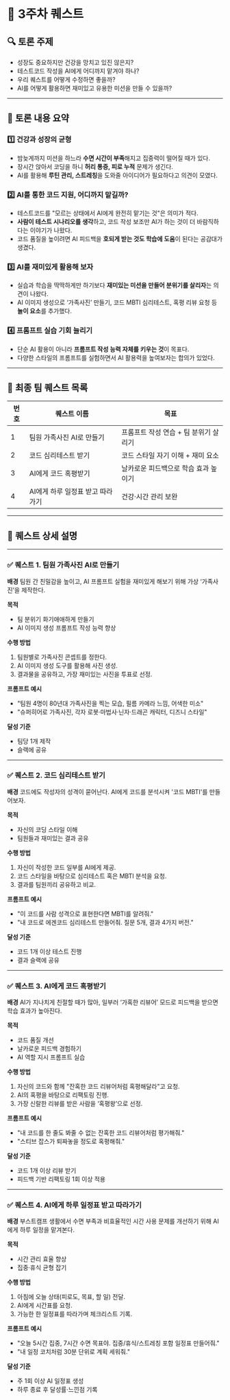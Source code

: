 
# 🚀 3주차 퀘스트

## 🔍 토론 주제

* 성장도 중요하지만 건강을 망치고 있진 않은지?
* 테스트코드 작성을 AI에게 어디까지 맡겨야 하나?
* 우리 퀘스트를 어떻게 수정하면 좋을까?
* AI를 어떻게 활용하면 재미있고 유용한 미션을 만들 수 있을까?

---

## 💬 토론 내용 요약

### 1️⃣ 건강과 성장의 균형

* 밤늦게까지 미션을 하느라 **수면 시간이 부족**해지고 집중력이 떨어질 때가 있다.
* 장시간 앉아서 코딩을 하니 **허리 통증, 피로 누적** 문제가 생긴다.
* AI를 활용해 **루틴 관리, 스트레칭**을 도와줄 아이디어가 필요하다고 의견이 모였다.

### 2️⃣ AI를 통한 코드 지원, 어디까지 맡길까?

* 테스트코드를 "모르는 상태에서 AI에게 완전히 맡기는 것"은 의미가 적다.
* **사람이 테스트 시나리오를 생각**하고, 코드 작성 보조만 AI가 하는 것이 더 바람직하다는 이야기가 나왔다.
* 코드 품질을 높이려면 AI 피드백을 **호되게 받는 것도 학습에 도움**이 된다는 공감대가 생겼다.

### 3️⃣ AI를 재미있게 활용해 보자

* 실습과 학습을 딱딱하게만 하기보다 **재미있는 미션을 만들어 분위기를 살리자**는 의견이 나왔다.
* AI 이미지 생성으로 ‘가족사진’ 만들기, 코드 MBTI 심리테스트, 혹평 리뷰 요청 등 **놀이 요소**를 추가했다.

### 4️⃣ 프롬프트 실습 기회 늘리기

* 단순 AI 활용이 아니라 **프롬프트 작성 능력 자체를 키우는 것**이 목표다.
* 다양한 스타일의 프롬프트를 실험하면서 AI 활용력을 높여보자는 합의가 있었다.

---

## 🎯 최종 팀 퀘스트 목록

| 번호 | 퀘스트 이름              | 목표                     |
| -- | ------------------- | ---------------------- |
| 1  | 팀원 가족사진 AI로 만들기     | 프롬프트 작성 연습 + 팀 분위기 살리기 |
| 2  | 코드 심리테스트 받기         | 코드 스타일 자기 이해 + 재미 요소   |
| 3  | AI에게 코드 혹평받기        | 날카로운 피드백으로 학습 효과 높이기   |
| 4  | AI에게 하루 일정표 받고 따라가기 | 건강·시간 관리 보완            |

---

## 📝 퀘스트 상세 설명

---

### ✅ 퀘스트 1. 팀원 가족사진 AI로 만들기

**배경**
팀원 간 친밀감을 높이고, AI 프롬프트 실험을 재미있게 해보기 위해 가상 ‘가족사진’을 제작한다.

**목적**

* 팀 분위기 화기애애하게 만들기
* AI 이미지 생성 프롬프트 작성 능력 향상

**수행 방법**

1. 팀원별로 가족사진 콘셉트를 정한다.
2. AI 이미지 생성 도구를 활용해 사진 생성.
3. 결과물을 공유하고, 가장 재미있는 사진을 투표로 선정.

**프롬프트 예시**

* "팀원 4명이 80년대 가족사진을 찍는 모습, 필름 카메라 느낌, 어색한 미소"
* "슈퍼히어로 가족사진, 각자 로봇·마법사·닌자·드래곤 캐릭터, 디즈니 스타일"

**달성 기준**

* 팀당 1개 제작
* 슬랙에 공유

---

### ✅ 퀘스트 2. 코드 심리테스트 받기

**배경**
코드에도 작성자의 성격이 묻어난다. AI에게 코드를 분석시켜 '코드 MBTI'를 만들어보자.

**목적**

* 자신의 코딩 스타일 이해
* 팀원들과 재미있는 결과 공유

**수행 방법**

1. 자신이 작성한 코드 일부를 AI에게 제공.
2. 코드 스타일을 바탕으로 심리테스트 혹은 MBTI 분석을 요청.
3. 결과를 팀원끼리 공유하고 비교.

**프롬프트 예시**

* "이 코드를 사람 성격으로 표현한다면 MBTI를 알려줘."
* "내 코드로 에겐코드 심리테스트 만들어줘. 질문 5개, 결과 4가지 버전."

**달성 기준**

* 코드 1개 이상 테스트 진행
* 결과 슬랙에 공유

---

### ✅ 퀘스트 3. AI에게 코드 혹평받기

**배경**
AI가 지나치게 친절할 때가 많아, 일부러 ‘가혹한 리뷰어’ 모드로 피드백을 받으면 학습 효과가 높아진다.

**목적**

* 코드 품질 개선
* 날카로운 피드백 경험하기
* AI 역할 지시 프롬프트 실습

**수행 방법**

1. 자신의 코드와 함께 "잔혹한 코드 리뷰어처럼 혹평해달라"고 요청.
2. AI의 혹평을 바탕으로 리팩토링 진행.
3. 가장 신랄한 리뷰를 받은 사람을 ‘혹평왕’으로 선정.

**프롬프트 예시**

* "내 코드를 한 줄도 봐줄 수 없는 잔혹한 코드 리뷰어처럼 평가해줘."
* "스티브 잡스가 퇴짜놓을 정도로 혹평해줘."

**달성 기준**

* 코드 1개 이상 리뷰 받기
* 피드백 기반 리팩토링 1회 이상 적용

---

### ✅ 퀘스트 4. AI에게 하루 일정표 받고 따라가기

**배경**
부스트캠프 생활에서 수면 부족과 비효율적인 시간 사용 문제를 개선하기 위해 AI에게 하루 일정을 맡겨본다.

**목적**

* 시간 관리 효율 향상
* 집중·휴식 균형 잡기

**수행 방법**

1. 아침에 오늘 상태(피로도, 목표, 할 일) 전달.
2. AI에게 시간표를 요청.
3. 가능한 한 일정표를 따라가며 체크리스트 기록.

**프롬프트 예시**

* "오늘 5시간 집중, 7시간 수면 목표야. 집중/휴식/스트레칭 포함 일정표 만들어줘."
* "내 일정 코치처럼 30분 단위로 계획 세워줘."

**달성 기준**

* 주 1회 이상 AI 일정표 생성
* 하루 종료 후 달성률·느낀점 기록
